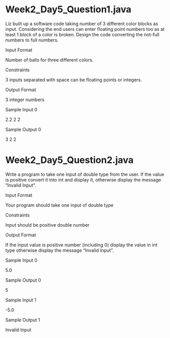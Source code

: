 # Week2_Day5_Question1.java

Liz built up a software code taking number of 3 different color blocks as input. Considering the end users can enter floating point numbers too as at least 1 block of a color is broken. Design the code converting the not-full numbers to full numbers.

Input Format

Number of balls for three different colors.

Constraints

3 inputs separated with space can be floating points or integers.

Output Format

3 integer numbers

Sample Input 0

2.2 2 2

Sample Output 0

3 2 2

# Week2_Day5_Question2.java

Write a program to take one input of double type from the user. If the value is positive convert it into int and display it, otherwise display the message “Invalid Input”.

Input Format

Your program should take one input of double type

Constraints

Input should be positive double number

Output Format

If the input value is positive number (including 0) display the value in int type otherwise display the message “Invalid Input”.

Sample Input 0

5.0

Sample Output 0

5

Sample Input 1

-5.0

Sample Output 1

Invalid Input
